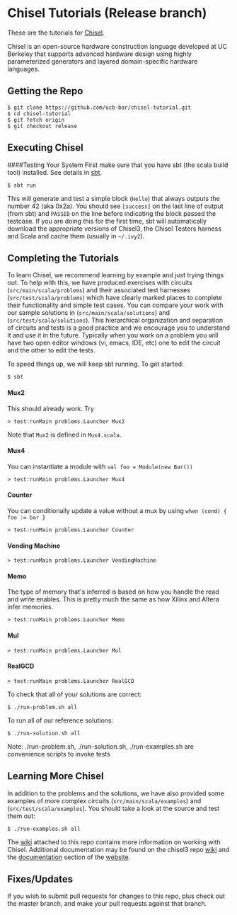 Chisel Tutorials (Release branch)
================

These are the tutorials for [Chisel](https://github.com/ucb-bar/chisel3).

Chisel is an open-source hardware construction language developed
at UC Berkeley that supports advanced hardware design using highly
parameterized generators and layered domain-specific hardware languages.


Getting the Repo
----------------

    $ git clone https://github.com/ucb-bar/chisel-tutorial.git
    $ cd chisel-tutorial
    $ git fetch origin
    $ git checkout release


Executing Chisel
----------------

####Testing Your System
First make sure that you have sbt (the scala build tool) installed. See details
in [sbt](http://www.scala-sbt.org/release/docs/Getting-Started/Setup.html).

    $ sbt run

This will generate and test a simple block (`Hello`) that always outputs the
number 42 (aka 0x2a). You should see `[success]` on the last line of output (from sbt) and
`PASSED` on the line before indicating the block passed the testcase. If you
are doing this for the first time, sbt will automatically download the
appropriate versions of Chisel3, the Chisel Testers harness
and Scala and cache them (usually in `~/.ivy2`).

Completing the Tutorials
------------------------

To learn Chisel, we recommend learning by example and just trying things out.
To help with this, we have produced exercises with circuits (`src/main/scala/problems`) and their
 associated test harnesses (`src/test/scala/problems`) which have clearly
marked places to complete their functionality and simple test cases. You can
compare your work with our sample solutions in (`src/main/scala/solutions`) and (`src/test/scala/solutions`).  This 
hierarchical organization and separation of circuits and tests is a good practice and we encourage you to understand it
and use it in the future.  Typically when you work on a problem you will have two open editor windows (vi, emacs, IDE, 
etc) one to edit the circuit and the other to edit the tests.

To speed things up, we will keep sbt running. To get started:

    $ sbt

#### Mux2
This should already work. Try

    > test:runMain problems.Launcher Mux2
    
Note that `Mux2` is defined in `Mux4.scala`.

#### Mux4
You can instantiate a module with `val foo = Module(new Bar())`

    > test:runMain problems.Launcher Mux4

#### Counter
You can conditionally update a value without a mux by using `when (cond) { foo := bar }`

    > test:runMain problems.Launcher Counter

#### Vending Machine

    > test:runMain problems.Launcher VendingMachine

#### Memo
The type of memory that's inferred is based on how you handle the read and
write enables. This is pretty much the same as how Xilinx and Altera infer
memories.

    > test:runMain problems.Launcher Memo

#### Mul

    > test:runMain problems.Launcher Mul

#### RealGCD

    > test:runMain problems.Launcher RealGCD


To check that all of your solutions are correct:

    $ ./run-problem.sh all


To run all of our reference solutions:

    $ ./run-solution.sh all

Note: ./run-problem.sh, ./run-solution.sh, ./run-examples.sh are convenience scripts to invoke tests

Learning More Chisel
--------------------
In addition to the problems and the solutions, we have also provided some
examples of more complex circuits (`src/main/scala/examples`) and (`src/test/scala/examples`). You should take a 
look at the source and test them out:

    $ ./run-examples.sh all

The [wiki](https://github.com/ucb-bar/chisel-tutorial/wiki/) attached to this repo contains more information on working with Chisel.
Additional documentation may be found on the chisel3 repo
[wiki](https://github.com/ucb-bar/chisel3/wiki/)
and the
[documentation](https://chisel.eecs.berkeley.edu/documentation.html)
section of the [website](https://chisel.eecs.berkeley.edu/).

Fixes/Updates
-------------
If you wish to submit pull requests for changes to this repo, plus check out the master branch, and make your pull requests against that branch.
